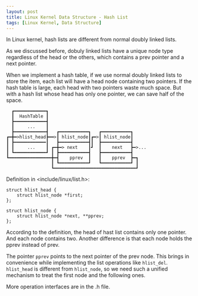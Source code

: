 ```yaml
---
layout: post
title: Linux Kernel Data Structure - Hash List
tags: [Linux Kernel, Data Structure]
---
```


In Linux kernel, hash lists are different from normal doubly linked lists.

<!--more-->

As we discussed before, dobuly linked lists have a unique node type regardless of the head or the others, which contains a prev pointer and a next pointer.

When we implement a hash table, if we use normal doubly linked lists to store the item, each list will have a head node containing two pointers. If the hash table is large, each head with two pointers waste much space. But with a hash list whose head has only one pointer, we can save half of the space.

	  ┏━━━━━━━━━━━━┓
	  ┃  HashTable ┃
	  ┣━━━━━━━━━━━━┫
	  ┃     ...    ┃
	  ┣━━━━━━━━━━━━┫   ┏━━━━━━━━━━━┓   ┏━━━━━━━━━━━┓
	┏━╋━>hlist_head┣━━>┃ hlist_node┃┏━>┃ hlist_node┃    
	┃ ┣━━━━━━━━━━━━┃   ┣━━━━━━━━━━━┫┃  ┣━━━━━━━━━━━┫
	┃ ┃     ...    ┃ ┏━╋━> next    ┃┛  ┃    next   ┣━>...
	┃ ┗━━━━━━━━━━━━┛ ┃ ┣━━━━━━━━━━━┫   ┣━━━━━━━━━━━┫
	┗━━━━━━━━━━━━━━━━╋━┫    pprev  ┃   ┃    pprev  ┣━┓
	                 ┃ ┗━━━━━━━━━━━┛   ┗━━━━━━━━━━━┛ ┃
	                 ┗━━━━━━━━━━━━━━━━━━━━━━━━━━━━━━━┛

Definition in <include/linux/list.h>:

	struct hlist_head {
		struct hlist_node *first;
	};
	
	struct hlist_node {
		struct hlist_node *next, **pprev;
	};

According to the definition, the head of hast list contains only one pointer. And each node contains two. Another difference is that each node holds the pprev instead of prev. 

The pointer `pprev` points to the next pointer of the prev node. This brings in convenience while implementing the list operations like `hlist_del`. `hlist_head` is different from `hlist_node`, so we need such a unified mechanism to treat the first node and the following ones.

More operation interfaces are in the .h file.
